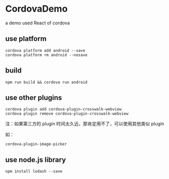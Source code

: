 # CordovaDemo
a demo used React of cordova


## use platform
```
cordova platform add android --save
cordova platform rm android --nosave
```

## build
``````
npm run build && cordova run android
``````


## use other plugins
```
cordova plugin add cordova-plugin-crosswalk-webview
cordova plugin remove cordova-plugin-crosswalk-webview
```

注：如果第三方的 plugin 时间太久远，那肯定用不了，可以使用其他类似 plugin

如：
```
cordova-plugin-image-picker
```

## use node.js library
```
npm install lodash --save
```
